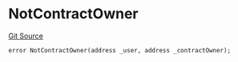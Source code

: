 # NotContractOwner
[Git Source](https://github.com/thrackle-io/tron/blob/4370cba4c6c86564c45ea5da17298f68b13753b5/src/client/token/handler/diamond/HandlerDiamondLib.sol)


```solidity
error NotContractOwner(address _user, address _contractOwner);
```

